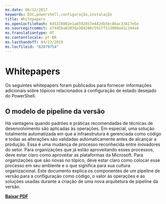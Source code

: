 ```yaml
---
ms.date: 06/12/2017
keywords: DSC,powershell,configuração,instalação
title: Whitepapers
ms.openlocfilehash: 645378802e1ab592857e442db5bc86ac33817e5e
ms.sourcegitcommit: e7445ba8203da304286c591ff513900ad1c244a4
ms.translationtype: HT
ms.contentlocale: pt-BR
ms.lasthandoff: 04/23/2019
ms.locfileid: "62079754"
---
```

# <a name="whitepapers"></a>Whitepapers

Os seguintes whitepapers foram publicados para fornecer informações adicionais sobre tópicos relacionados à configuração de estado desejado do PowerShell.

## <a name="the-release-pipeline-model"></a>O modelo de pipeline da versão
Há vantagens quando padrões e práticas recomendadas de técnicas de desenvolvimento são aplicadas às operações. Em especial, uma solução totalmente automatizada em que a infraestrutura é gerenciada como código e todas as alterações são validadas automaticamente antes de alcançar a produção. Essa é uma mudança de processo reconhecida entre inovadores do setor. Para organizações que já estão aproveitando esses processos, deve estar claro como aproveitar as plataformas da Microsoft. Para organizações que são novas no tópico, deve estar claro como colocar esse processo em seu ambiente e o que significa para sua cultura organizacional. Este documento explica os componentes de um pipeline de versão para a configuração como código, o valor às operações e as soluções usadas durante a criação de uma nova arquitetura de pipeline da versão.

**[Baixar PDF](http://aka.ms/thereleasepipelinemodelpdf)**